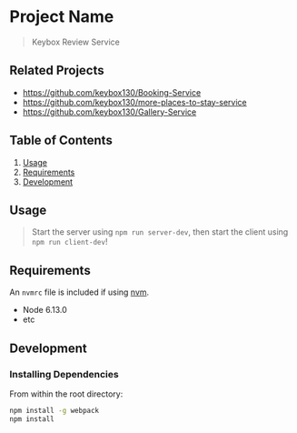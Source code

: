 # Project Name

> Keybox Review Service

## Related Projects

  - https://github.com/keybox130/Booking-Service
  - https://github.com/keybox130/more-places-to-stay-service
  - https://github.com/keybox130/Gallery-Service

## Table of Contents

1. [Usage](#Usage)
1. [Requirements](#requirements)
1. [Development](#development)

## Usage

> Start the server using `npm run server-dev`, then start the client using `npm run client-dev`!

## Requirements

An `nvmrc` file is included if using [nvm](https://github.com/creationix/nvm).

- Node 6.13.0
- etc

## Development

### Installing Dependencies

From within the root directory:

```sh
npm install -g webpack
npm install
```

